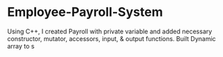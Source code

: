 # Employee-Payroll-System
Using C++, I created Payroll with private variable and added necessary constructor, mutator, accessors, input, &amp; output functions. Built Dynamic array to s
